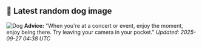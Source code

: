 ## 🐶 Latest random dog image
![Dog](https://images.dog.ceo/breeds/eskimo/n02109961_2369.jpg)
**Advice:** "When you're at a concert or event, enjoy the moment, enjoy being there. Try leaving your camera in your pocket."
*Updated: 2025-09-27 04:38 UTC*
